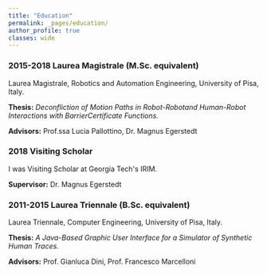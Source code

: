 ```yaml
---
title: "Education"
permalink: _pages/education/
author_profile: true
classes: wide
---
```


### 2015-2018 Laurea Magistrale (M.Sc. equivalent)

Laurea Magistrale, Robotics and Automation Engineering, University of Pisa, Italy. 

**Thesis:** _Deconfliction of Motion Paths in Robot-Robotand Human-Robot Interactions with BarrierCertificate Functions._

**Advisors:** Prof.ssa Lucia Pallottino, Dr. Magnus Egerstedt

### 2018 Visiting Scholar

I was Visiting Scholar at Georgia Tech's IRIM.

**Supervisor:** Dr. Magnus Egerstedt

### 2011-2015 Laurea Triennale (B.Sc. equivalent)

Laurea Triennale, Computer Engineering, University of Pisa, Italy. 

**Thesis:** _A Java-Based Graphic User Interface
for a Simulator of Synthetic Human Traces._

**Advisors:** Prof. Gianluca Dini, Prof. Francesco Marcelloni